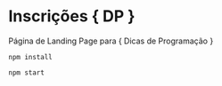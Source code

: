 # Inscrições { DP }

Página de Landing Page para { Dicas de Programação }

```
npm install
```

```
npm start
```
